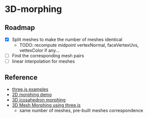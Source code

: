 # 3D-morphing

## Roadmap

- [X] Split meshes to make the number of meshes identical
  - TODO: recompute midpoint vertexNormal, faceVertexUvs, vettexColor if any...
- [ ] Find the corresponding mesh pairs
- [ ] linear interpolation for meshes

## Reference

- [three.js examples](https://stemkoski.github.io/Three.js/)
- [2D morphing demo](https://codepen.io/Sphinxxxx/pen/pZQRGB)
- [3D icosahedron morphing](https://codepen.io/rachsmith/post/beginning-with-3d-webgl-pt-4-animation)
- [3D Mesh Morphing using three.js](https://games.clarklavery.com/meshMorpher/index.html)
  - same number of meshes, pre-built meshes correspondence
